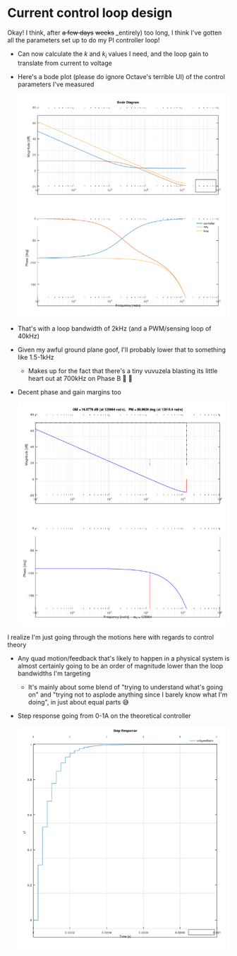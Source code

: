 # Current control loop design

Okay! I think, after ~~a few days~~ ~~weeks~~ _entirely) too long, I think I've gotten all the
parameters set up to do my PI controller loop!
- Can now calculate the $k$ and $k_i$ values I need, and the loop gain to translate from current to voltage
- Here's a bode plot (please do ignore Octave's terrible UI) of the control parameters I've measured

  ![](images/2021-09-21-22-41-13.png)
- That's with a loop bandwidth of 2kHz (and a PWM/sensing loop of 40kHz)
- Given my awful ground plane goof, I'll probably lower that to something like 1.5-1kHz
  - Makes up for the fact that there's a tiny vuvuzela blasting its little heart out at 700kHz on Phase B :trumpet: :woozy_face:
- Decent phase and gain margins too

  ![](images/2021-09-21-22-42-10.png)

I realize I'm just going through the motions here with regards to control theory
- Any quad motion/feedback that's likely to happen in a physical system is almost certainly going to be an order of magnitude lower than the loop bandwidths I'm targeting
  - It's mainly about some blend of "trying to understand what's going on" and "trying not to asplode anything since I barely know what I'm doing", in just about equal parts :sweat_smile:
- Step response going from 0-1A on the theoretical controller

  ![](images/2021-09-21-22-43-34.png)
